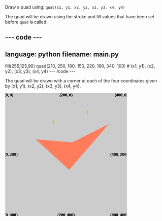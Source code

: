 Draw a quad using: `quad(x1, y1, x2, y2, x3, y3, x4, y4)`

The quad will be drawn using the stroke and fill values that have been set before `quad` is called.

--- code ---
---
language: python
filename: main.py
---
  fill(255,125,90) quad(210, 250, 100, 150, 220, 160, 340, 100) # (x1, y1), (x2, y2), (x3, y3), (x4, y4) --- /code ---

The quad will be drawn with a corner at each of the four coordinates given by (x1, y1), (x2, y2), (x3, y3), (x4, y4).

![The output area showing a triangle with corners at the coordinates from the code.](images/example.png)
